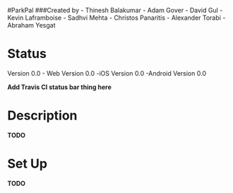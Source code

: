 #ParkPal
###Created by
    - Thinesh Balakumar
    - Adam Gover
    - David Gul
    - Kevin Laframboise
    - Sadhvi Mehta
    - Christos Panaritis
    - Alexander Torabi
    - Abraham Yesgat

Status
=================================================
Version 0.0
    - Web Version 0.0
    -iOS Version 0.0
    -Android Version 0.0

**Add Travis CI status bar thing here**

Description
==================================================
**TODO**

Set Up
==================================================
**TODO**
